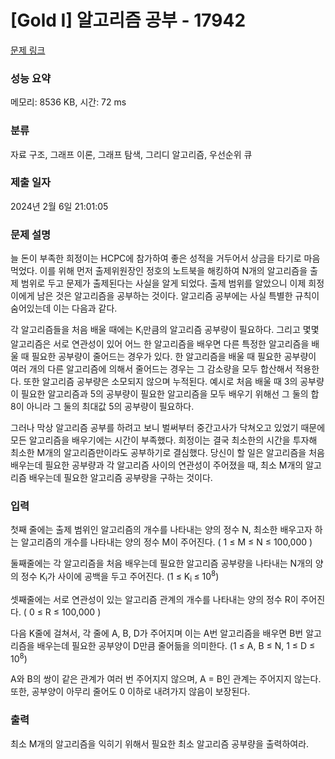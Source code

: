 # [Gold I] 알고리즘 공부 - 17942 

[문제 링크](https://www.acmicpc.net/problem/17942) 

### 성능 요약

메모리: 8536 KB, 시간: 72 ms

### 분류

자료 구조, 그래프 이론, 그래프 탐색, 그리디 알고리즘, 우선순위 큐

### 제출 일자

2024년 2월 6일 21:01:05

### 문제 설명

<p>늘 돈이 부족한 희정이는 HCPC에 참가하여 좋은 성적을 거두어서 상금을 타기로 마음먹었다. 이를 위해 먼저 출제위원장인 정호의 노트북을 해킹하여 N개의 알고리즘을 출제 범위로 두고 문제가 출제된다는 사실을 알게 되었다. 출제 범위를 알았으니 이제 희정이에게 남은 것은 알고리즘을 공부하는 것이다. 알고리즘 공부에는 사실 특별한 규칙이 숨어있는데 이는 다음과 같다.</p>

<p>각 알고리즘들을 처음 배울 때에는 K<sub>i</sub>만큼의 알고리즘 공부량이 필요하다. 그리고 몇몇 알고리즘은 서로 연관성이 있어 어느 한 알고리즘을 배우면 다른 특정한 알고리즘을 배울 때 필요한 공부량이 줄어드는 경우가 있다. 한 알고리즘을 배울 때 필요한 공부량이 여러 개의 다른 알고리즘에 의해서 줄어드는 경우는 그 감소량을 모두 합산해서 적용한다. 또한 알고리즘 공부량은 소모되지 않으며 누적된다. 예시로 처음 배울 때 3의 공부량이 필요한 알고리즘과 5의 공부량이 필요한 알고리즘을 모두 배우기 위해선 그 둘의 합 8이 아니라 그 둘의 최대값 5의 공부량이 필요하다.</p>

<p>그러나 막상 알고리즘 공부를 하려고 보니 벌써부터 중간고사가 닥쳐오고 있었기 때문에 모든 알고리즘을 배우기에는 시간이 부족했다. 희정이는 결국 최소한의 시간을 투자해 최소한 M개의 알고리즘만이라도 공부하기로 결심했다. 당신이 할 일은 알고리즘을 처음 배우는데 필요한 공부량과 각 알고리즘 사이의 연관성이 주어졌을 때, 최소 M개의 알고리즘 배우는데 필요한 알고리즘 공부량을 구하는 것이다.</p>

### 입력 

 <p>첫째 줄에는 출제 범위인 알고리즘의 개수를 나타내는 양의 정수 N, 최소한 배우고자 하는 알고리즘의 개수를 나타내는 양의 정수 M이 주어진다. ( 1 ≤ M ≤ N ≤ 100,000 )</p>

<p>둘째줄에는 각 알고리즘을 처음 배우는데 필요한 알고리즘 공부량을 나타내는 N개의 양의 정수 K<sub>i</sub>가 사이에 공백을 두고 주어진다. (1 ≤ K<sub>i </sub>≤ 10<sup>8</sup>)</p>

<p>셋째줄에는 서로 연관성이 있는 알고리즘 관계의 개수를 나타내는 양의 정수 R이 주어진다. ( 0 ≤ R ≤ 100,000 )</p>

<p>다음 K줄에 걸쳐서, 각 줄에 A, B, D가 주어지며 이는 A번 알고리즘을 배우면 B번 알고리즘을 배우는데 필요한 공부양이 D만큼 줄어듦을 의미한다. (1 ≤ A, B ≤ N, 1 ≤ D ≤ 10<sup>8</sup>)</p>

<p>A와 B의 쌍이 같은 관계가 여러 번 주어지지 않으며, A = B인 관계는 주어지지 않는다. 또한, 공부양이 아무리 줄어도 0 이하로 내려가지 않음이 보장된다.</p>

### 출력 

 <p>최소 M개의 알고리즘을 익히기 위해서 필요한 최소 알고리즘 공부량을 출력하여라.</p>

